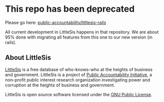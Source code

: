 # This repo has been deprecated 

Please go here: [public-accountability/littlesis-rails](https://github.com/public-accountability/littlesis-rails)

All current development in LittleSis happens in that repository. We are about 95% done with migrating all features from this one to our new version (in rails).

## About LittleSis

[LittleSis](http://littlesis.org) is a free database of who-knows-who at the heights of business and government. LittleSis is a project of [Public Accountability Initiative](http://public-accountability.org), a non-profit public interest research organization investigating power and corruption at the heights of business and government. 

LittleSis is open source software licensed under the [GNU Public License](http://www.gnu.org/copyleft/gpl.html).
